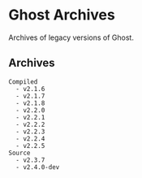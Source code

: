 # Ghost Archives
Archives of legacy versions of Ghost.  

## Archives
```
Compiled
  - v2.1.6
  - v2.1.7
  - v2.1.8
  - v2.2.0
  - v2.2.1
  - v2.2.2
  - v2.2.3
  - v2.2.4
  - v2.2.5
Source
  - v2.3.7
  - v2.4.0-dev
```
